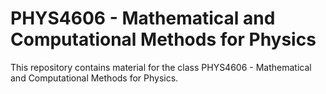 # PHYS4606 - Mathematical and Computational Methods for Physics
This repository contains material for the class PHYS4606 - Mathematical and Computational Methods for Physics.
